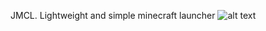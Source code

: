 JMCL.
Lightweight and simple minecraft launcher
![alt text](http://telegra.ph//file/ab5f980f4e7acbecaab5a.jpg)
